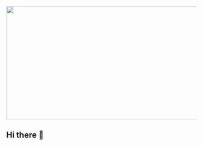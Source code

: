 <a href="https://www.gitanimals.org/en_US?utm_medium=image&utm_source=kneeltojin&utm_content=farm">
<img
  src="https://render.gitanimals.org/farms/willgyu"
  width="600"
  height="300"
/>
</a>

## Hi there 👋

<!--
**kneeltojin/kneeltojin** is a ✨ _special_ ✨ repository because its `README.md` (this file) appears on your GitHub profile.

Here are some ideas to get you started:

- 🔭 I’m currently working on ...
- 🌱 I’m currently learning ...
- 👯 I’m looking to collaborate on ...
- 🤔 I’m looking for help with ...
- 💬 Ask me about ...
- 📫 How to reach me: ...
- 😄 Pronouns: ...
- ⚡ Fun fact: ...
-->

